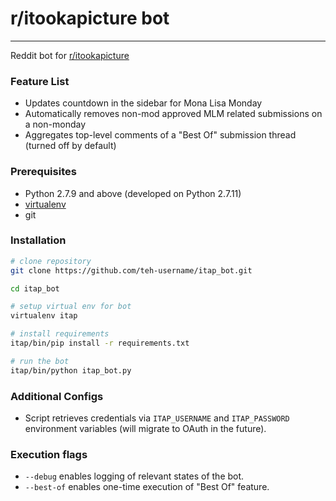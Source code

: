 # r/itookapicture bot

---

Reddit bot for [r/itookapicture](https://www.reddit.com/r/itookapicture)

### Feature List

* Updates countdown in the sidebar for Mona Lisa Monday
* Automatically removes non-mod approved MLM related submissions on a non-monday
* Aggregates top-level comments of a "Best Of" submission thread (turned off by default)

### Prerequisites
* Python 2.7.9 and above (developed on Python 2.7.11)
* [virtualenv](https://virtualenv.pypa.io/en/latest/installation.html)
* git


### Installation
```bash
# clone repository
git clone https://github.com/teh-username/itap_bot.git

cd itap_bot

# setup virtual env for bot
virtualenv itap

# install requirements
itap/bin/pip install -r requirements.txt

# run the bot
itap/bin/python itap_bot.py
```


### Additional Configs
* Script retrieves credentials via `ITAP_USERNAME` and `ITAP_PASSWORD` environment variables (will migrate to OAuth in the future).


### Execution flags
* `--debug` enables logging of relevant states of the bot.
* `--best-of` enables one-time execution of "Best Of" feature.
